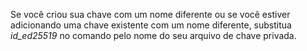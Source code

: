 Se você criou sua chave com um nome diferente ou se você estiver adicionando uma chave existente com um nome diferente, substitua *id_ed25519* no comando pelo nome do seu arquivo de chave privada.

